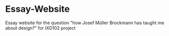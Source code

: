 # Essay-Website
Essay website for the question "how Josef Müller Brockmann has taught me about design?" for IXD102 project
